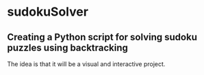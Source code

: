 # sudokuSolver

## Creating a Python script for solving sudoku puzzles using backtracking

The idea is that it will be a visual and interactive project.
